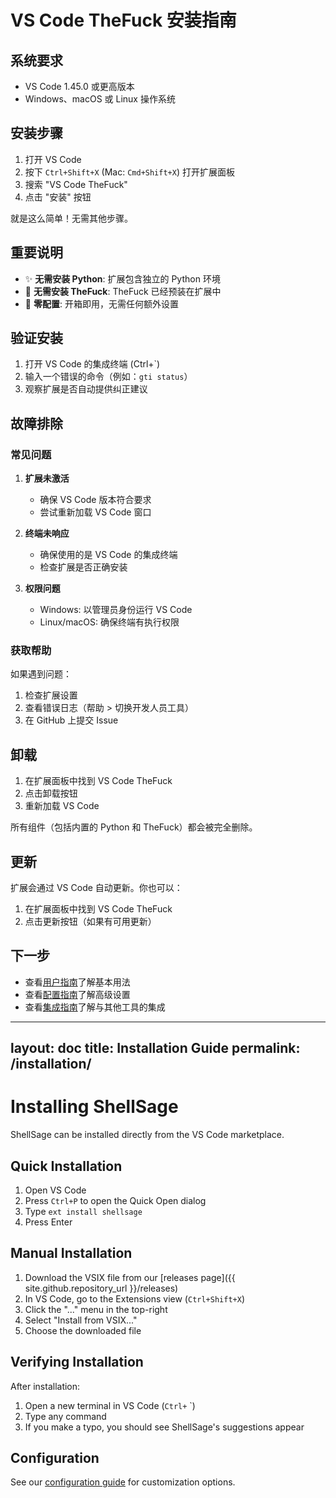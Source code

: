 # VS Code TheFuck 安装指南

## 系统要求

- VS Code 1.45.0 或更高版本
- Windows、macOS 或 Linux 操作系统

## 安装步骤

1. 打开 VS Code
2. 按下 `Ctrl+Shift+X` (Mac: `Cmd+Shift+X`) 打开扩展面板
3. 搜索 "VS Code TheFuck"
4. 点击 "安装" 按钮

就是这么简单！无需其他步骤。

## 重要说明

- ✨ **无需安装 Python**: 扩展包含独立的 Python 环境
- 🚀 **无需安装 TheFuck**: TheFuck 已经预装在扩展中
- 💫 **零配置**: 开箱即用，无需任何额外设置

## 验证安装

1. 打开 VS Code 的集成终端 (Ctrl+`)
2. 输入一个错误的命令（例如：`gti status`）
3. 观察扩展是否自动提供纠正建议

## 故障排除

### 常见问题

1. **扩展未激活**
   - 确保 VS Code 版本符合要求
   - 尝试重新加载 VS Code 窗口

2. **终端未响应**
   - 确保使用的是 VS Code 的集成终端
   - 检查扩展是否正确安装

3. **权限问题**
   - Windows: 以管理员身份运行 VS Code
   - Linux/macOS: 确保终端有执行权限

### 获取帮助

如果遇到问题：

1. 检查扩展设置
2. 查看错误日志（帮助 > 切换开发人员工具）
3. 在 GitHub 上提交 Issue

## 卸载

1. 在扩展面板中找到 VS Code TheFuck
2. 点击卸载按钮
3. 重新加载 VS Code

所有组件（包括内置的 Python 和 TheFuck）都会被完全删除。

## 更新

扩展会通过 VS Code 自动更新。你也可以：

1. 在扩展面板中找到 VS Code TheFuck
2. 点击更新按钮（如果有可用更新）

## 下一步

- 查看[用户指南](./USER_GUIDE.md)了解基本用法
- 查看[配置指南](./CONFIGURATION.md)了解高级设置
- 查看[集成指南](./integrations.md)了解与其他工具的集成

---
layout: doc
title: Installation Guide
permalink: /installation/
---

# Installing ShellSage

ShellSage can be installed directly from the VS Code marketplace.

## Quick Installation

1. Open VS Code
2. Press `Ctrl+P` to open the Quick Open dialog
3. Type `ext install shellsage`
4. Press Enter

## Manual Installation

1. Download the VSIX file from our [releases page]({{ site.github.repository_url }}/releases)
2. In VS Code, go to the Extensions view (`Ctrl+Shift+X`)
3. Click the "..." menu in the top-right
4. Select "Install from VSIX..."
5. Choose the downloaded file

## Verifying Installation

After installation:

1. Open a new terminal in VS Code (`Ctrl+` `)
2. Type any command
3. If you make a typo, you should see ShellSage's suggestions appear

## Configuration

See our [configuration guide](/docs/configuration/) for customization options.
